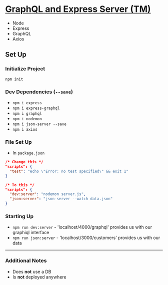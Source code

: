 # [GraphQL and Express Server (TM)](https://www.youtube.com/watch?v=PEcJxkylcRM&list=PLillGF-RfqbYZty73_PHBqKRDnv7ikh68&index=2)
- Node
- Express
- GraphQL
- Axios

## Set Up

### Initialize Project
`npm init`

### Dev Dependencies (`--save`)
- `npm i express`
- `npm i express-graphql`
- `npm i graphql`
- `npm i nodemon`
- `npm i json-server --save`
- `npm i axios`

### File Set Up
- In `package.json`

```json
/* Change this */
"scripts": {
  "test": "echo \"Error: no test specified\" && exit 1"
}

/* To this */
"scripts": {
  "dev:server": "nodemon server.js",
  "json:server": "json-server --watch data.json"
}
```

### Starting Up
- `npm run dev:server` - 'localhost/4000/graphql' provides us with our graphiql interface
- `npm run json:server` - 'localhost/3000/customers' provides us with our data

---

### Additional Notes
- Does **not** use a DB
- Is **not** deployed anywhere
